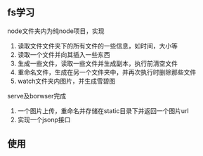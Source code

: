 ## fs学习
node文件夹内为纯node项目，实现
1. 读取文件文件夹下的所有文件的一些信息，如时间，大小等
2. 读取一个文件并向其插入一些东西
3. 生成一些文件，读取一些文件并生成副本，执行前清空文件
4. 重命名文件，生成在另一个文件夹中，并再次执行时删除那些文件
5. watch文件夹内图片，并生成雪碧图

serve及borwser完成
1. 一个图片上传，重命名并存储在static目录下并返回一个图片url
2. 实现一个jsonp接口

## 使用
